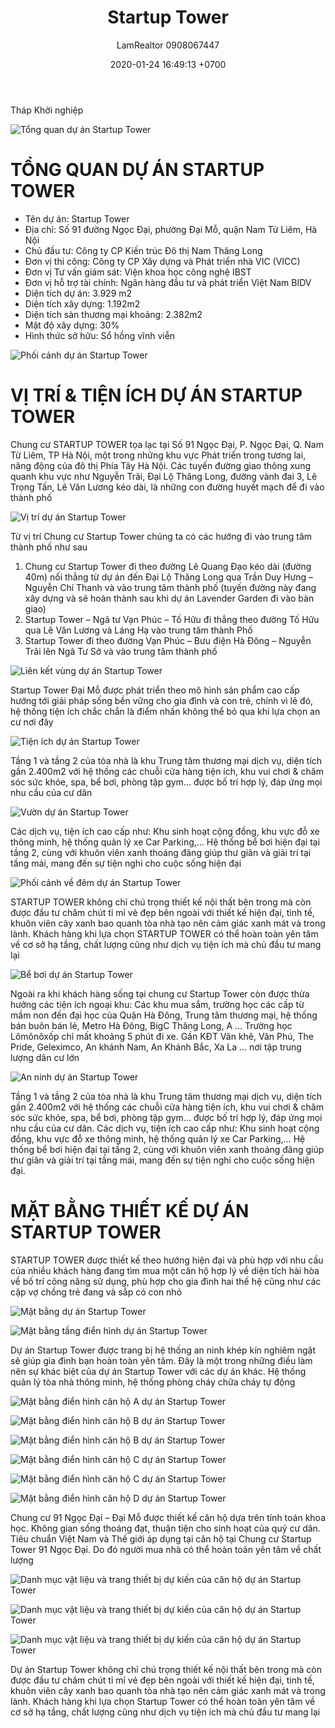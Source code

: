 ﻿---
layout: post
title:  "Startup Tower"
description: LamRealtor 0908067447 bán dự án căn hộ chung cư Startup Tower ở Hà Nội Nam Từ Liêm Đại Mỗ
image: /assets/startup-tower/00.jpg
author: LamRealtor 0908067447
date:   2020-01-24 16:49:13 +0700
lang: vi
excerpt_separator: <!--more-->
categories: ha-noi nam-tu-liem dai-mo
tags: ban du-an can-ho chung-cu
---

Tháp Khởi nghiệp<!--more-->

![Tổng quan dự án Startup Tower](/assets/startup-tower/00.jpg)

# TỔNG QUAN DỰ ÁN STARTUP TOWER

* Tên dự án: Startup Tower
* Địa chỉ: Số 91 đường Ngọc Đại, phường Đại Mỗ, quận Nam Từ Liêm, Hà Nội
* Chủ đầu tư: Công ty CP Kiến trúc Đô thị Nam Thăng Long
* Đơn vị thi công: Công ty CP Xây dựng và Phát triển nhà VIC (VICC)
* Đơn vị Tư vấn giám sát: Viện khoa học công nghệ IBST
* Đơn vị hỗ trợ tài chính: Ngân hàng đầu tư và phát triển Việt Nam BIDV
* Diện tích dự án: 3.929 m2
* Diện tích xây dựng: 1.192m2
* Diện tích sàn thương mại khoảng: 2.382m2
* Mật độ xây dựng: 30%
* Hình thức sở hữu: Sổ hồng vĩnh viễn

![Phối cảnh dự án Startup Tower](/assets/startup-tower/01.jpg)

# VỊ TRÍ & TIỆN ÍCH DỰ ÁN STARTUP TOWER

Chung cư STARTUP TOWER tọa lạc tại Số 91 Ngọc Đại, P. Ngọc Đại, Q. Nam Từ Liêm, TP Hà Nội, một trong những  khu vực Phát triển trong tương lai, năng động của đô thị Phía Tây Hà Nội. Các tuyến đường giao thông xung quanh khu vực như Nguyễn Trãi, Đại Lộ Thăng Long, đường vành đai 3, Lê Trọng Tấn, Lê Văn Lương kéo dài, là những con đường huyết mạch để đi vào thành phố

![Vị trí dự án Startup Tower](/assets/startup-tower/02.jpg)

Từ vị trí Chung cư Startup Tower chúng ta có các hướng đi vào trung tâm thành phố như sau

1. Chung cư Startup Tower đi theo đường Lê Quang Đạo kéo dài (đường 40m) nối thẳng từ dự án đến Đại Lộ Thăng Long qua Trần Duy Hưng – Nguyễn Chí Thanh và vào trung tâm thành phố (tuyến đường này đang xây dựng và sẽ hoàn thành sau khi dự án Lavender Garden đi vào bàn giao)
2. Startup Tower – Ngã tư Vạn Phúc – Tố Hữu đi thẳng theo đường Tố Hữu qua Lê Văn Lương và Láng Hạ vào trung tâm thành Phố
3. Startup Tower đi theo đường Vạn Phúc – Bưu điện Hà Đông – Nguyễn Trãi lên Ngã Tư Sở và vào trung tâm thành phố

![Liên kết vùng dự án Startup Tower](/assets/startup-tower/03.jpg)

Startup Tower Đại Mỗ được phát triển theo mô hình sản phẩm cao cấp hướng tới giải pháp sống bền vững cho gia đình và con trẻ, chính vì lẽ đó, hệ thống tiện ích chắc chắn là điểm nhấn không thể bỏ qua khi lựa chọn an cư nơi đây

![Tiện ích dự án Startup Tower](/assets/startup-tower/04.jpg)

Tầng 1 và tầng 2 của tòa nhà là khu Trung tâm thương mại dịch vụ, diện tích gần 2.400m2 với hệ thống các chuỗi cửa hàng tiện ích, khu vui chơi & chăm sóc sức khỏe, spa, bể bơi, phòng tập gym… được bố trí hợp lý, đáp ứng mọi nhu cầu của cư dân

![Vườn dự án Startup Tower](/assets/startup-tower/05.jpg)

Các dịch vụ, tiện ích cao cấp như: Khu sinh hoạt cộng đồng, khu vực đỗ xe thông minh, hệ thống quản lý xe Car Parking,… Hệ thống bể bơi hiện đại tại tầng 2, cùng với khuôn viên xanh thoáng đãng giúp thư giãn và giải trí tại tầng mái, mang đến sự tiện nghi cho cuộc sống hiện đại

![Phối cảnh về đêm dự án Startup Tower](/assets/startup-tower/06.jpg)

STARTUP TOWER không chỉ chú trọng thiết kế nội thất bên trong mà còn được đầu tư chăm chút tỉ mỉ vẻ đẹp bên ngoài với thiết kế hiện đại, tinh tế, khuôn viên cây xanh bao quanh tòa nhà tạo nên cảm giác xanh mát và trong lành. Khách hàng khi lựa chọn STARTUP TOWER có thể hoàn toàn yên tâm về cơ sở hạ tầng, chất lượng cũng như dịch vụ tiện ích mà chủ đầu tư mang lại

![Bể bơi dự án Startup Tower](/assets/startup-tower/07.jpg)

Ngoài ra khi khách hàng sống tại chung cư Startup Tower còn được thừa hưởng các tiện ích ngoại khu: Các khu mua sắm, trường học các cấp từ mầm non đến đại học của Quận Hà Đông, Trung tâm thương mại, hệ thống bán buôn bán lẻ, Metro Hà Đông, BigC Thăng Long, A … Trường học Lômônôxốp chỉ mất khoảng 5 phút đi xe. Gần KĐT Văn khê, Văn Phú, The Pride, Geleximco, An khánh Nam, An Khánh Bắc, Xa La … nơi tập trung lượng dân cư lớn

![An ninh dự án Startup Tower](/assets/startup-tower/08.jpg)

Tầng 1 và tầng 2 của tòa nhà là khu Trung tâm thương mại dịch vụ, diện tích gần 2.400m2 với hệ thống các chuỗi cửa hàng tiện ích, khu vui chơi & chăm sóc sức khỏe, spa, bể bơi, phòng tập gym… được bố trí hợp lý, đáp ứng mọi nhu cầu của cư dân. Các dịch vụ, tiện ích cao cấp như: Khu sinh hoạt cộng đồng, khu vực đỗ xe thông minh, hệ thống quản lý xe Car Parking,… Hệ thống bể bơi hiện đại tại tầng 2, cùng với khuôn viên xanh thoáng đãng giúp thư giãn và giải trí tại tầng mái, mang đến sự tiện nghi cho cuộc sống hiện đại.

# MẶT BẰNG THIẾT KẾ DỰ ÁN STARTUP TOWER

STARTUP TOWER được thiết kế theo hướng hiện đại và phù hợp với nhu cầu của nhiều khách hàng đang tìm mua một căn hộ hợp lý về diện tích hài hòa về bố trí công năng sử dụng, phù hợp cho gia đình hai thế hệ cũng như các cặp vợ chồng trẻ đang và sắp có con nhỏ

![Mặt bằng dự án Startup Tower](/assets/startup-tower/09.jpg)

![Mặt bằng tầng điển hình dự án Startup Tower](/assets/startup-tower/10.jpg)

Dự án Startup Tower được trang bị hệ thống an ninh khép kín nghiêm ngặt sẽ giúp gia đình bạn hoàn toàn yên tâm. Đây là một trong những điều làm nên sự khác biệt của dự án Startup Tower với các dự án khác. Hệ thống quản lý tòa nhà thông minh, hệ thống phòng cháy chữa cháy tự động

![Mặt bằng điển hình căn hộ A dự án Startup Tower](/assets/startup-tower/11.jpg)

![Mặt bằng điển hình căn hộ B dự án Startup Tower](/assets/startup-tower/12.jpg)

![Mặt bằng điển hình căn hộ B dự án Startup Tower](/assets/startup-tower/13.jpg)

![Mặt bằng điển hình căn hộ C dự án Startup Tower](/assets/startup-tower/14.jpg)

![Mặt bằng điển hình căn hộ C dự án Startup Tower](/assets/startup-tower/15.jpg)

![Mặt bằng điển hình căn hộ D dự án Startup Tower](/assets/startup-tower/16.jpg)

Chung cư 91 Ngọc Đại – Đại Mỗ được thiết kế căn hộ dựa trên tính toán khoa học. Không gian sống thoáng đạt, thuận tiện cho sinh hoạt của quý cư dân. Tiêu chuẩn Việt Nam và Thế giới áp dụng tại căn hộ tại Chung cư Startup Tower 91 Ngọc Đại. Do đó người mua nhà có thể hoàn toàn yên tâm về chất lượng

![Danh mục vật liệu và trang thiết bị dự kiến của căn hộ dự án Startup Tower](/assets/startup-tower/17.jpg)

![Danh mục vật liệu và trang thiết bị dự kiến của căn hộ dự án Startup Tower](/assets/startup-tower/18.jpg)

![Danh mục vật liệu và trang thiết bị dự kiến của căn hộ dự án Startup Tower](/assets/startup-tower/19.jpg)

Dự án Startup Tower không chỉ chú trọng thiết kế nội thất bên trong mà còn được đầu tư chăm chút tỉ mỉ vẻ đẹp bên ngoài với thiết kế hiện đại, tinh tế, khuôn viên cây xanh bao quanh tòa nhà tạo nên cảm giác xanh mát và trong lành. Khách hàng khi lựa chọn Startup Tower có thể hoàn toàn yên tâm về cơ sở hạ tầng, chất lượng cũng như dịch vụ tiện ích mà chủ đầu tư mang lại
